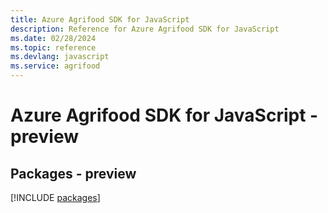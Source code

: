 ```yaml
---
title: Azure Agrifood SDK for JavaScript
description: Reference for Azure Agrifood SDK for JavaScript
ms.date: 02/28/2024
ms.topic: reference
ms.devlang: javascript
ms.service: agrifood
---
```

# Azure Agrifood SDK for JavaScript - preview
## Packages - preview
[!INCLUDE [packages](agrifood-index.md)]